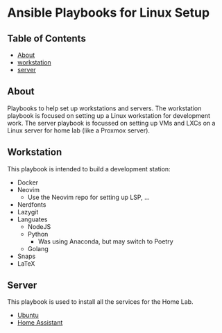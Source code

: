 # Ansible Playbooks for Linux Setup

## Table of Contents

- [About](#about)
- [workstation](#workstation)
- [server](#server)

## About

Playbooks to help set up workstations and servers. The workstation playbook is
focused on setting up a Linux workstation for development work. The server
playbook is focussed on setting up VMs and LXCs on a Linux server for home lab
(like a Proxmox server).

## Workstation

This playbook is intended to build a development station:

- Docker
- Neovim
  - Use the Neovim repo for setting up LSP, ...
- Nerdfonts
- Lazygit
- Languates
  - NodeJS
  - Python
    - Was using Anaconda, but may switch to Poetry
  - Golang
- Snaps
- LaTeX

## Server

This playbook is used to install all the services for the Home Lab.

- [Ubuntu](./ubuntu.md)
- [Home Assistant](./home_assistant.md)
